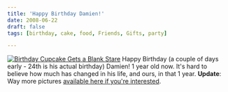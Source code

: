 ```yaml
---
title: 'Happy Birthday Damien!'
date: 2008-06-22
draft: false
tags: [birthday, cake, food, Friends, Gifts, party]

---
```


[![Birthday Cupcake Gets a Blank Stare](http://farm4.static.flickr.com/3281/2602629991_e7b39bd139.jpg)](http://www.flickr.com/photos/lemon/2602629991/) Happy Birthday (a couple of days early - 24th is his actual birthday) Damien! 1 year old now. It's hard to believe how much has changed in his life, and ours, in that 1 year. **Update**: Way more pictures [available here if you're interested](http://www.flickr.com/photos/lemon/sets/72157605903924032/).